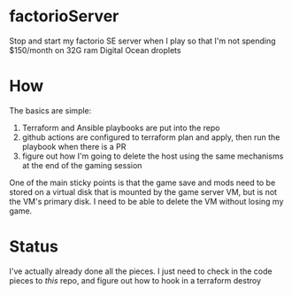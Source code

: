 # factorioServer
Stop and start my factorio SE server when I play so that I'm not spending $150/month on 32G ram Digital Ocean droplets

# How
The basics are simple:
1) Terraform and Ansible playbooks are put into the repo
2) github actions are configured to terraform plan and apply, then run the playbook when there is a PR
3) figure out how I'm going to delete the host using the same mechanisms at the end of the gaming session

One of the main sticky points is that the game save and mods need to be stored on a virtual disk that is mounted by the game server VM, but is not the VM's primary disk. I need to be able to delete the VM without losing my game.

# Status
I've actually already done all the pieces. I just need to check in the code pieces to *this* repo, and figure out how to hook in a terraform destroy
